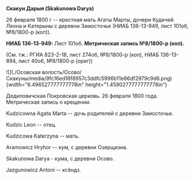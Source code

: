 **Скакун Дарыя (Skakunowa Darya)**

26 февраля 1800 г -- крестная мать Агаты Марты, дочери Кудичей Леона и
Катерыны с деревни Замосточье (НИАБ 136-13-949, лист 101об, №8/1800-р
(коп)).

**НИАБ 136-13-949:** Лист 101об. **Метрическая запись №8/1800-р (коп).**

(См. тж.: РГИА 823-2-18, лист 274об, №8/1800-р (коп), НИАБ 136-13-894,
лист 40об, №8/1800-р (ориг))

![](./Осовская волость/Осово/Скакуны/media/9fc16ed18f8957c3ddfc5996b11e86df2979c9d6.png){width="6.496527777777778in"
height="1.4590277777777778in"}

Дедиловичская Покровская церковь. 26 февраля 1800 года. Метрическая
запись о крещении.

Kudzicowna Agata Marta -- дочь родителей с деревни Замосточье.

Kudzic Leon -- отец.

Kudzicowa Katerzyna -- мать.

Aramowicz Hryhor -- кум, с деревни Озерщизна.

Skakunowa Darya - кума, с деревни Осово.

Jazgunowicz Antoni -- ксёндз.
